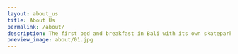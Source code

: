 ```yaml
---
layout: about_us
title: About Us
permalink: /about/
description: The first bed and breakfast in Bali with its own skatepark! Consisting of 4 different types of traditional wooden chalets, a swimming pool, a dining/lounge area, and one of the most fun skateboarding bowls in Indonesia. Located 10 minutes from Sanur east coast beaches, in the old gardens of the Kesiman Royal Family.
preview_image: about/01.jpg
---
```

